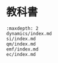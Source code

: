 # 教科書

```{toctree}
:maxdepth: 2
dynamics/index.md
si/index.md
qm/index.md
emf/index.md
ec/index.md
```
